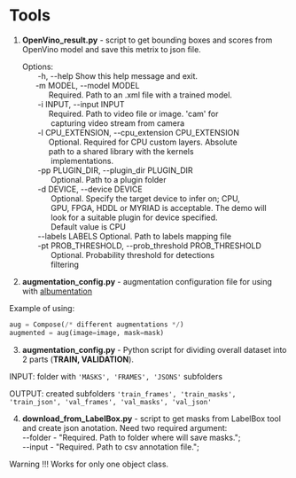 # Tools

1. **OpenVino_result.py** - script to get bounding boxes and scores from OpenVino model and save this metrix to json file.

	Options:  
	  &nbsp;&nbsp;&nbsp;&nbsp;&nbsp;&nbsp; -h, --help            Show this help message and exit.  
	  &nbsp;&nbsp;&nbsp;&nbsp;&nbsp;&nbsp;-m MODEL, --model MODEL  
		                &nbsp;&nbsp;&nbsp;&nbsp;&nbsp;&nbsp;&nbsp;&nbsp;&nbsp;&nbsp;&nbsp;&nbsp;Required. Path to an .xml file with a trained model.  
	 &nbsp;&nbsp;&nbsp;&nbsp;&nbsp;&nbsp; -i INPUT, --input INPUT  
		                &nbsp;&nbsp;&nbsp;&nbsp;&nbsp;&nbsp;&nbsp;&nbsp;&nbsp;&nbsp;&nbsp;&nbsp;Required. Path to video file or image. 'cam' for  
		               &nbsp;&nbsp;&nbsp;&nbsp;&nbsp;&nbsp;&nbsp;&nbsp;&nbsp;&nbsp;&nbsp;&nbsp; capturing video stream from camera  
	 &nbsp;&nbsp;&nbsp;&nbsp;&nbsp;&nbsp; -l CPU_EXTENSION, --cpu_extension CPU_EXTENSION  
		                &nbsp;&nbsp;&nbsp;&nbsp;&nbsp;&nbsp;&nbsp;&nbsp;&nbsp;&nbsp;&nbsp;&nbsp;Optional. Required for CPU custom layers. Absolute  
		                &nbsp;&nbsp;&nbsp;&nbsp;&nbsp;&nbsp;&nbsp;&nbsp;&nbsp;&nbsp;&nbsp;&nbsp;path to a shared library with the kernels  
		              &nbsp;&nbsp;&nbsp;&nbsp;&nbsp;&nbsp;&nbsp;&nbsp;&nbsp;&nbsp;&nbsp;&nbsp;  implementations.  
	 &nbsp;&nbsp;&nbsp;&nbsp;&nbsp;&nbsp; -pp PLUGIN_DIR, --plugin_dir PLUGIN_DIR  
		              &nbsp;&nbsp;&nbsp;&nbsp;&nbsp;&nbsp;&nbsp;&nbsp;&nbsp;&nbsp;&nbsp;&nbsp;  Optional. Path to a plugin folder  
	 &nbsp;&nbsp;&nbsp;&nbsp;&nbsp;&nbsp; -d DEVICE, --device DEVICE  
		              &nbsp;&nbsp;&nbsp;&nbsp;&nbsp;&nbsp;&nbsp;&nbsp;&nbsp;&nbsp;&nbsp;&nbsp;  Optional. Specify the target device to infer on; CPU,  
		              &nbsp;&nbsp;&nbsp;&nbsp;&nbsp;&nbsp;&nbsp;&nbsp;&nbsp;&nbsp;&nbsp;&nbsp;  GPU, FPGA, HDDL or MYRIAD is acceptable. The demo will  
		              &nbsp;&nbsp;&nbsp;&nbsp;&nbsp;&nbsp;&nbsp;&nbsp;&nbsp;&nbsp;&nbsp;&nbsp;  look for a suitable plugin for device specified.   
		              &nbsp;&nbsp;&nbsp;&nbsp;&nbsp;&nbsp;&nbsp;&nbsp;&nbsp;&nbsp;&nbsp;&nbsp;  Default value is CPU  
	&nbsp;&nbsp;&nbsp;&nbsp;&nbsp;&nbsp;  --labels LABELS       Optional. Path to labels mapping file  
	&nbsp;&nbsp;&nbsp;&nbsp;&nbsp;&nbsp;  -pt PROB_THRESHOLD, --prob_threshold PROB_THRESHOLD  
		              &nbsp;&nbsp;&nbsp;&nbsp;&nbsp;&nbsp;&nbsp;&nbsp;&nbsp;&nbsp;&nbsp;&nbsp;  Optional. Probability threshold for detections  
		              &nbsp;&nbsp;&nbsp;&nbsp;&nbsp;&nbsp;&nbsp;&nbsp;&nbsp;&nbsp;&nbsp;&nbsp;  filtering 
			      
2. **augmentation_config.py** - augmentation configuration file for using with [albumentation](https://github.com/albumentations-team/albumentations)

Example of using: 

```python
aug = Compose(/* different augmentations */)
augmented = aug(image=image, mask=mask)
```
3. **augmentation_config.py** - Python script for dividing overall dataset into 2 parts (**TRAIN, VALIDATION**). 

INPUT: folder with `'MASKS', 'FRAMES', 'JSONS'` subfolders

OUTPUT: created subfolders `'train_frames', 'train_masks', 'train_json', 'val_frames', 'val_masks', 'val_json'`


4. **download_from_LabelBox.py** - script to get masks from LabelBox tool and create json anotation. Need two required argument:  
--folder - "Required. Path to folder where will save masks.";  
--input - "Required. Path to csv annotation file.";  

 Warning !!! Works for only one object class.
